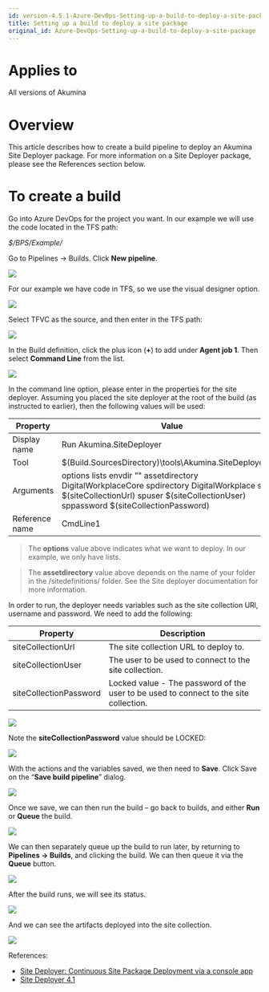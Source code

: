```yaml
---
id: version-4.5.1-Azure-DevOps-Setting-up-a-build-to-deploy-a-site-package
title: Setting up a build to deploy a site package
original_id: Azure-DevOps-Setting-up-a-build-to-deploy-a-site-package
---
```


# Applies to
All versions of Akumina

# Overview
This article describes how to create a build pipeline to deploy an Akumina Site Deployer package. For more information on a Site Deployer package, please see the References section below. 

# To create a build
Go into Azure DevOps for the project you want. In our example we will use the code located in the TFS path:

_$/BPS/Example/_

Go to Pipelines -> Builds. Click **New pipeline**.

![](https://akuminadownloads.blob.core.windows.net/wiki/training/images/azuredevops/1.png)

For our example we have code in TFS, so we use the visual designer option.

![](https://akuminadownloads.blob.core.windows.net/wiki/training/images/azuredevops/2.png)

Select TFVC as the source, and then enter in the TFS path:

![](https://akuminadownloads.blob.core.windows.net/wiki/training/images/azuredevops/3.png)

In the Build definition, click the plus icon (**+**) to add under **Agent job 1**. Then select **Command Line** from the list.

![](https://akuminadownloads.blob.core.windows.net/wiki/training/images/azuredevops/4.png)

In the command line option, please enter in the properties for the site deployer. Assuming you placed the site deployer at the root of the build (as instructed to earlier), then the following values will be used:

| Property | Value |
| ------------- |---------------------|
| Display name | Run Akumina.SiteDeployer |
| Tool | $(Build.SourcesDirectory)\tools\Akumina.SiteDeployer.exe |
| Arguments | options lists envdir "" assetdirectory DigitalWorkplaceCore spdirectory DigitalWorkplace spurl $(siteCollectionUrl) spuser $(siteCollectionUser) sppassword $(siteCollectionPassword) |
| Reference name | CmdLine1 |

> The **options** value above indicates what we want to deploy. In our example, we only have lists.

> The **assetdirectory** value above depends on the name of your folder in the /sitedefinitions/ folder.
See the Site deployer documentation for more information.


In order to run, the deployer needs variables such as the site collection URl, username and password. We need to add the following:

| Property | Description |
| ------------- |---------------------|
| siteCollectionUrl | The site collection URL to deploy to. |
| siteCollectionUser | The user to be used to connect to the site collection. |
| siteCollectionPassword | Locked value - The password of the user to be used to connect to the site collection. |

![](https://akuminadownloads.blob.core.windows.net/wiki/training/images/azuredevops/5.png)

Note the **siteCollectionPassword** value should be LOCKED:

![](https://akuminadownloads.blob.core.windows.net/wiki/training/images/azuredevops/6.png)

With the actions and the variables saved, we then need to **Save**. Click Save on the “**Save build pipeline**” dialog.

![](https://akuminadownloads.blob.core.windows.net/wiki/training/images/azuredevops/7.png)

Once we save, we can then run the build – go back to builds, and either **Run** or **Queue** the build.

![](https://akuminadownloads.blob.core.windows.net/wiki/training/images/azuredevops/8.png)

We can then separately queue up the build to run later, by returning to **Pipelines -> Builds**, and clicking the build. We can then queue it via the **Queue** button.

![](https://akuminadownloads.blob.core.windows.net/wiki/training/images/azuredevops/9.png)

After the build runs, we will see its status. 

![](https://akuminadownloads.blob.core.windows.net/wiki/training/images/azuredevops/10.png)

And we can see the artifacts deployed into the site collection.

![](https://akuminadownloads.blob.core.windows.net/wiki/training/images/azuredevops/11.png)

References:
* [Site Deployer: Continuous Site Package Deployment via a console app](https://github.com/akumina/AkuminaTraining/wiki/Site-Deployer:-Continuous-Site-Package-Deployment-via-a-console-app)
* [Site Deployer 4.1](https://github.com/akumina/AkuminaDev/tree/master/SiteDeployer)